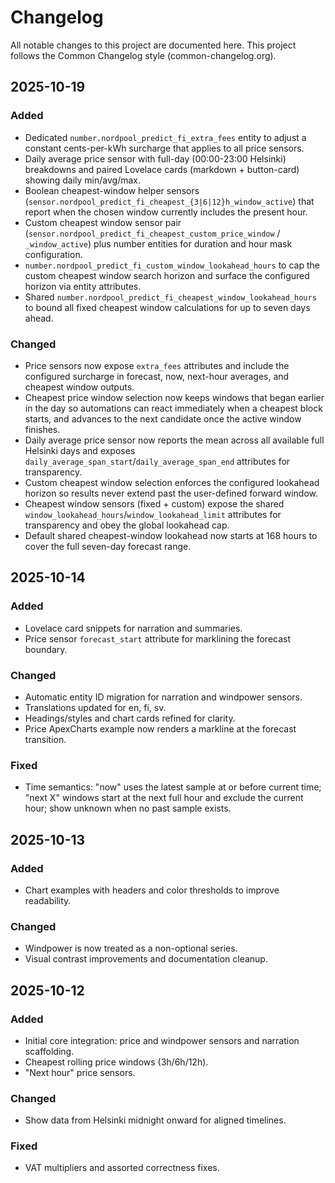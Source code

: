 # Changelog

All notable changes to this project are documented here. This project follows the Common Changelog style (common-changelog.org).

## 2025-10-19
### Added
- Dedicated `number.nordpool_predict_fi_extra_fees` entity to adjust a constant cents-per-kWh surcharge that applies to all price sensors.
- Daily average price sensor with full-day (00:00-23:00 Helsinki) breakdowns and paired Lovelace cards (markdown + button-card) showing daily min/avg/max.
- Boolean cheapest-window helper sensors (`sensor.nordpool_predict_fi_cheapest_{3|6|12}h_window_active`) that report when the chosen window currently includes the present hour.
- Custom cheapest window sensor pair (`sensor.nordpool_predict_fi_cheapest_custom_price_window` / `_window_active`) plus number entities for duration and hour mask configuration.
- `number.nordpool_predict_fi_custom_window_lookahead_hours` to cap the custom cheapest window search horizon and surface the configured horizon via entity attributes.
- Shared `number.nordpool_predict_fi_cheapest_window_lookahead_hours` to bound all fixed cheapest window calculations for up to seven days ahead.

### Changed
- Price sensors now expose `extra_fees` attributes and include the configured surcharge in forecast, now, next-hour averages, and cheapest window outputs.
- Cheapest price window selection now keeps windows that began earlier in the day so automations can react immediately when a cheapest block starts, and advances to the next candidate once the active window finishes.
- Daily average price sensor now reports the mean across all available full Helsinki days and exposes `daily_average_span_start`/`daily_average_span_end` attributes for transparency.
- Custom cheapest window selection enforces the configured lookahead horizon so results never extend past the user-defined forward window.
- Cheapest window sensors (fixed + custom) expose the shared `window_lookahead_hours`/`window_lookahead_limit` attributes for transparency and obey the global lookahead cap.
- Default shared cheapest-window lookahead now starts at 168 hours to cover the full seven-day forecast range.

## 2025-10-14
### Added
- Lovelace card snippets for narration and summaries.
- Price sensor `forecast_start` attribute for marklining the forecast boundary.

### Changed
- Automatic entity ID migration for narration and windpower sensors.
- Translations updated for en, fi, sv.
- Headings/styles and chart cards refined for clarity.
- Price ApexCharts example now renders a markline at the forecast transition.

### Fixed
- Time semantics: "now" uses the latest sample at or before current time; "next X" windows start at the next full hour and exclude the current hour; show unknown when no past sample exists.

## 2025-10-13
### Added
- Chart examples with headers and color thresholds to improve readability.

### Changed
- Windpower is now treated as a non-optional series.
- Visual contrast improvements and documentation cleanup.

## 2025-10-12
### Added
- Initial core integration: price and windpower sensors and narration scaffolding.
- Cheapest rolling price windows (3h/6h/12h).
- "Next hour" price sensors.

### Changed
- Show data from Helsinki midnight onward for aligned timelines.

### Fixed
- VAT multipliers and assorted correctness fixes.
